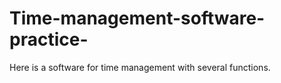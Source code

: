 # Time-management-software-practice-
Here is a software for time management with several functions. 
